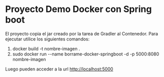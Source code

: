 # Proyecto Demo Docker con Spring boot

El proyecto copia el jar creado por la tarea de Gradler al Contenedor.
Para ejecutar utilice los siguientes comandos:

1) docker build -t nombre-imagen .
2) sudo docker run --name borrame-docker-springboot -d -p 5000:8080 nombre-imagen

Luego pueden acceder a la url [http://localhost:5000](http://localhost:5000)